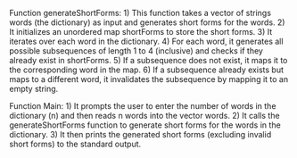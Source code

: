 Function generateShortForms:
              1) This function takes a vector of strings words (the dictionary) as input and generates short forms for the words.
              2) It initializes an unordered map shortForms to store the short forms.
              3) It iterates over each word in the dictionary.
              4) For each word, it generates all possible subsequences of length 1 to 4 (inclusive) and checks if they already exist in shortForms.
              5) If a subsequence does not exist, it maps it to the corresponding word in the map.
              6) If a subsequence already exists but maps to a different word, it invalidates the subsequence by mapping it to an empty string.

Function Main:
               1) It prompts the user to enter the number of words in the dictionary (n) and then reads n words into the vector words.
               2) It calls the generateShortForms function to generate short forms for the words in the dictionary.
               3) It then prints the generated short forms (excluding invalid short forms) to the standard output.
